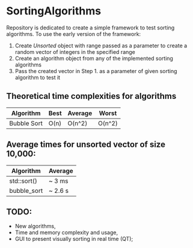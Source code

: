 # SortingAlgorithms
Repository is dedicated to create a simple framework to test sorting algorithms. To use the early version of the framework:

1. Create *Unsorted* object with range passed as a parameter to create a random vector of integers in the specified range
2. Create an algorithm object from any of the implemented sorting algorithms
3. Pass the created vector in Step 1. as a parameter of given sorting algorithm to test it

## Theoretical time complexities for algorithms
| Algorithm   	| Best 	| Average 	| Worst 
|-------------	|------	|---------	|--------
| Bubble Sort 	| O(n) 	| O(n^2)  	| O(n^2)

## Average times for unsorted vector of size 10,000:
| Algorithm   	| Average |
|-------------	|------	  |
| std::sort()	| ~ 3 ms  |	
| bubble_sort   | ~ 2.6 s |

## TODO:
* New algorithms,
* Time and memory complexity and usage,
* GUI to present visually sorting in real time (QT);